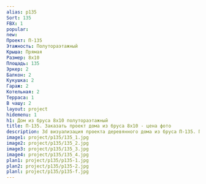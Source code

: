 ```yaml
---
alias: p135
Sort: 135
FBX: 1
popular: 
new: 
Проект: П-135
Этажность: Полутораэтажный
Крыша: Прямая
Размер: 8х10
Площадь: 135
Эркер: 2
Балкон: 2
Кукушка: 2
Гараж: 2
Котельная: 2
Терраса: 1
В чашу: 2
layout: project
hidemenu: 1
h1: Дом из бруса 8х10 полутораэтажный
title: П-135. Заказать проект дома из бруса 8х10 - цена фото
description: 3d визуализация проекта деревянного дома из бруса П-135. Площадь 135 м2, размер 8х10. Вы можете внести любые изменения в проект.
image1: project/p135/135_1.jpg
image2: project/p135/135_2.jpg
image3: project/p135/135_3.jpg
image4: project/p135/135_4.jpg
plan1: project/p135/p135-1.jpg
plan2: project/p135/p135-2.jpg
planl: project/p135/p135-f.jpg
---
```

